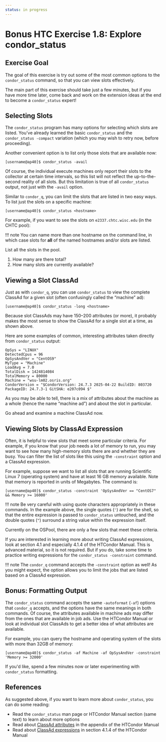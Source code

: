 ```yaml
---
status: in progress
---
```


<style type="text/css"> pre em { font-style: normal; background-color: yellow; } pre strong { font-style: normal; font-weight: bold; color: \#008; } </style>

Bonus HTC Exercise 1.8: Explore condor_status
===========================================

## Exercise Goal

The goal of this exercise is try out some of the most common options to the `condor_status` command, so that you can view slots effectively.

The main part of this exercise should take just a few minutes, but if you have more time later, come back and work on the extension ideas at the end to become a `condor_status` expert!

## Selecting Slots

The `condor_status` program has many options for selecting which slots are listed. You've already learned the basic `condor_status` and the `condor_status -compact` variation (which you may wish to retry now, before proceeding).

Another convenient option is to list only those slots that are available now:

``` console
[username@ap40]$ condor_status -avail
```

Of course, the individual execute machines only report their slots to the collector at certain time intervals, so this list will not reflect the up-to-the-second reality of all slots. But this limitation is true of all `condor_status` output, not just with the `-avail` option.

Similar to `condor_q`, you can limit the slots that are listed in two easy ways. To list just the slots on a specific machine:

``` console
[username@ap40]$ condor_status <hostname>
```

For example, if you want to see the slots on `e2337.chtc.wisc.edu` (in the CHTC pool):

!!! note
    You can name more than one hostname on the command line, in which case slots for
    **all** of the named hostnames and/or slots are listed.

List all the slots in the pool.

1. How many are there total?
2. How many slots are currently available?

## Viewing a Slot ClassAd

Just as with `condor_q`, you can use `condor_status` to view the complete ClassAd for a given slot (often confusingly called the “machine” ad):

``` console
[username@ap40]$ condor_status -long <hostname>
```

Because slot ClassAds may have 150–200 attributes (or more), it probably makes the most sense to show the ClassAd for a single slot at a time, as shown above.

Here are some examples of common, interesting attributes taken directly from `condor_status` output:

``` file
OpSys = "LINUX"
DetectedCpus = 96
OpSysAndVer = "CentOS9"
MyType = "Machine"
LoadAvg = 7.0
TotalDisk = 1424814084
TotalMemory = 80000
Machine = "wsu-lm02.osris.org"
CondorVersion = "$CondorVersion: 24.7.3 2025-04-22 BuildID: 803720 PackageID: 24.7.3-1 GitSHA: e207c094 $"
```

As you may be able to tell, there is a mix of attributes about the machine as a whole (hence the name “machine ad”) and about the slot in particular.

Go ahead and examine a machine ClassAd now.

## Viewing Slots by ClassAd Expression

Often, it is helpful to view slots that meet some particular criteria. For example, if you know that your job needs a lot of memory to run, you may want to see how many high-memory slots there are and whether they are busy. You can filter the list of slots like this using the `-constraint` option and a ClassAd expression.

For example, suppose we want to list all slots that are running Scientific Linux 7 (operating system) and have at least 16 GB memory available. Note that memory is reported in units of Megabytes. The command is:

``` console
[username@ap40]$ condor_status -constraint 'OpSysAndVer == "CentOS7" && Memory >= 16000'
```

!!! note
    Be very careful with using quote characters appropriately in these commands.
    In the example above, the single quotes (`'`) are for the shell, so that the entire expression is passed to
    `condor_status` untouched, and the double quotes (`"`) surround a string value within the expression itself.

Currently on the OSPool, there are only a few slots that meet these criteria.

If you are interested in learning more about writing ClassAd expressions, look at section 4.1 and especially 4.1.4 of the HTCondor Manual. This is advanced material, so it is not required. But if you do, take some time to practice writing expressions for the `condor_status -constraint` command.

!!! note
    The `condor_q` command accepts the `-constraint` option as well!
    As you might expect, the option allows you to limit the jobs that are listed based on a ClassAd expression.

## Bonus: Formatting Output

The `condor_status` command accepts the same `-autoformat` (`-af`) options that `condor_q` accepts, and the options have the same meanings in both commands. Of course, the attributes available in machine ads may differ from the ones that are available in job ads. Use the HTCondor Manual or look at individual slot ClassAds to get a better idea of what attributes are available.

For example, you can query the hostname and operating system of the slots with more than 32GB of memory:

``` console
[username@ap40]$ condor_status -af Machine -af OpSysAndVer -constraint 'Memory >= 32000'
```

If you'd like, spend a few minutes now or later experimenting with `condor_status` formatting.

References
----------

As suggested above, if you want to learn more about `condor_status`, you can do some reading:

-   Read the `condor_status` man page or HTCondor Manual section (same text) to learn about more options
-   Read about [ClassAd attributes](https://htcondor.readthedocs.io/en/latest/classad-attributes/index.html) in the appendix of the HTCondor Manual
-   Read about [ClassAd expressions](https://htcondor.readthedocs.io/en/latest/misc-concepts/classad-mechanism.html#old-classads-in-the-htcondor-system) in section 4.1.4 of the HTCondor Manual


